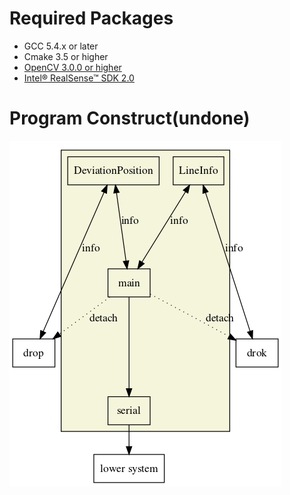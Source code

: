   
# Required Packages
  
* GCC 5.4.x or later
* Cmake 3.5 or higher
* [OpenCV 3.0.0 or higher](https://docs.opencv.org/3.4.1/d7/d9f/tutorial_linux_install.html )
* [Intel® RealSense™ SDK 2.0](https://github.com/IntelRealSense/librealsense/blob/master/doc/distribution_linux.md )
  
# Program Construct(undone)
  

![](assets/ad.png?0.3637301284060106)  
  